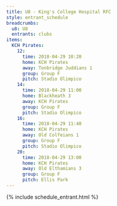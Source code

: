 ```yaml
---
title: U8 - King's College Hospital RFC
style: entrant_schedule
breadcrumbs:
  u8: U8
  entrants: clubs
items:
  KCH Pirates:
    12:
      time: 2018-04-29 10:20
      home: KCH Pirates
      away: Tonbridge Juddians 1
      group: Group F
      pitch: Stadio Olimpico
    14:
      time: 2018-04-29 11:00
      home: Blackheath 3
      away: KCH Pirates
      group: Group F
      pitch: Stadio Olimpico
    16:
      time: 2018-04-29 11:40
      home: KCH Pirates
      away: Old Colfeians 1
      group: Group F
      pitch: Stadio Olimpico
    20:
      time: 2018-04-29 13:00
      home: KCH Pirates
      away: Old Elthamians 3
      group: Group F
      pitch: Ellis Park
---
```


{% include schedule_entrant.html %}
